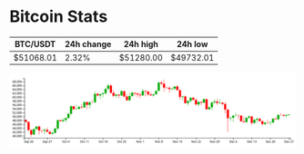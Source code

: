 # Bitcoin Stats

BTC/USDT|24h change|24h high|24h low|
|---|---|---|---|
|$51068.01|2.32%|$51280.00|$49732.01|

<img src="./chart.svg">
